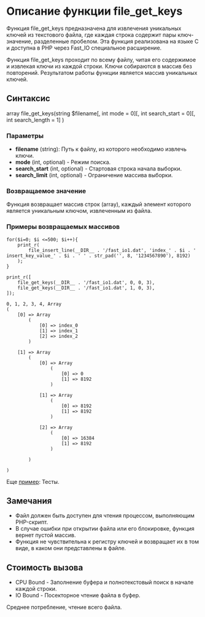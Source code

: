 # Описание функции file_get_keys

Функция file_get_keys предназначена для извлечения уникальных ключей из текстового файла, где каждая строка содержит пары ключ-значение, разделенные пробелом. 
Эта функция реализована на языке C и доступна в PHP через Fast_IO специальное расширение.

Функция file_get_keys проходит по всему файлу, читая его содержимое и извлекая ключи из каждой строки. Ключи собираются в массив без повторений. Результатом работы функции является массив уникальных ключей.

## Синтаксис

array file_get_keys(string $filename[, int mode = 0][, int search_start = 0][, int search_length = 1] )


### Параметры

- **filename** (string): Путь к файлу, из которого необходимо извлечь ключи.
- **mode** (int, optional) - Режим поиска.
- **search_start** (int, optional) - Стартовая строка начала выборки.
- **search_limit** (int, optional) - Ограничение массива выборки.

### Возвращаемое значение

Функция возвращает массив строк (array), каждый элемент которого является уникальным ключом, извлеченным из файла.

### Примеры возвращаемых массивов

```
for($i=0; $i <=500; $i++){
	print_r(
		file_insert_line(__DIR__ . '/fast_io1.dat', 'index_' . $i . ' insert_key_value_' . $i . ' ' . str_pad('', 8, '1234567890'), 8192)
	);
}

print_r([
	file_get_keys(__DIR__ . '/fast_io1.dat', 0, 0, 3),
	file_get_keys(__DIR__ . '/fast_io1.dat', 1, 0, 3),
]);

0, 1, 2, 3, 4, Array
(
    [0] => Array
        (
            [0] => index_0
            [1] => index_1
            [2] => index_2
        )

    [1] => Array
        (
            [0] => Array
                (
                    [0] => 0
                    [1] => 8192
                )

            [1] => Array
                (
                    [0] => 8192
                    [1] => 8192
                )

            [2] => Array
                (
                    [0] => 16384
                    [1] => 8192
                )

        )

)
```




Еще [пример](/test/readme.md): Тесты.

## Замечания

- Файл должен быть доступен для чтения процессом, выполняющим PHP-скрипт.
- В случае ошибки при открытии файла или его блокировке, функция вернет пустой массив.
- Функция не чувствительна к регистру ключей и возвращает их в том виде, в каком они представлены в файле.


## Стоимость вызова

- CPU Bound - Заполнение буфера и полнотекстовый поиск в начале каждой строки.
- IO Bound - Посекторное чтение файла в буфер.

Среднее потребление, чтение всего файла.
